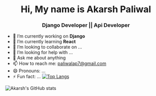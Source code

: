 
<h1 align="center"> Hi, My name is Akarsh Paliwal</h1>
<h3 align="center"> Django Developer || Api Developer</h3>

- 🔭 I’m currently working on **Django**
- 🌱 I’m currently learning **React**
- 👯 I’m looking to collaborate on ...
- 🤔 I’m looking for help with ...
- 💬 Ask me about anything
- 📫 How to reach me: paliwalap7@gmail.com
- 😄 Pronouns: ...
- ⚡ Fun fact: ...
[![Top Langs](https://github-readme-stats.vercel.app/api/top-langs/?username=Akarsh711&layout=compact)](https://github.com/anuraghazra/github-readme-stats)

![Akarsh's GitHub stats](https://github-readme-stats.vercel.app/api?username=Akarsh711&show_icons=true&theme=radical)




